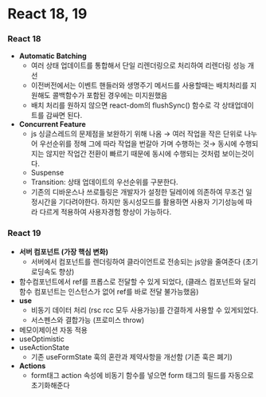 # React 18, 19
### React 18

- **Automatic Batching**
    - 여러 상태 업데이트를 통합해서 단일 리렌더링으로 처리하여 리렌더링 성능 개선
    - 이전버전에서는 이벤트 핸들러와 생명주기 메서드를 사용할때는 배치처리를 지원해도 콜백함수가 포함된 경우에는 미지원했음
    - 배치 처리를 원하지 않으면 react-dom의 flushSync() 함수로 각 상태업데이트를 감싸면 된다.
- **Concurrent Feature**
    - js 싱글스레드의 문제점을 보완하기 위해 나옴 → 여러 작업을 작은 단위로 나누어 우선순위를 정해 그에 따라 작업을 번갈아 가며 수행하는 것→ 동시에 수행되지는 않지만 작업간 전환이 빠르기 때문에 동시에 수행되는 것처럼 보이는것이다.
    - Suspense
    - Transition: 상태 업데이트의 우선순위를 구분한다.
    - 기존의 디바운스나 쓰로틀링은 개발자가 설정한 딜레이에 의존하여 무조건 일정시간을 기다려야한다. 하지만 동시성모드를 활용하면 사용자 기기성능에 따라 다르게 적용하여 사용자경험 향상이 가능하다.

### React 19

- **서버 컴포넌트 (가장 핵심 변화)**
    - 서버에서 컴포넌트를 렌더링하여 클라이언트로 전송되는 js양을 줄여준다 (초기로딩속도 향상)
- 함수컴포넌트에서 ref를 프롭스로 전달할 수 있게 되었다, (클래스 컴포넌트와 달리 함수 컴포넌트는 인스턴스가 없어 ref를 바로 전달 불가능했음)
- **use**
    - 비동기 데이터 처리 (rsc rcc 모두 사용가능)를 간결하게 사용할 수 있게되었다.
    - 서스펜스와 결합가능 (프로미스 throw)
- 메모이제이션 자동 적용
- useOptimistic
- useActionState
    - 기존 useFormState 훅의 혼란과 제약사항을 개선함 (기존 훅은 폐기)
- **Actions**
    - form태그 action 속성에 비동기 함수를 넣으면 form 태그의 필드를 자동으로 초기화해준다
